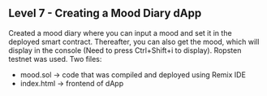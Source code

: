 
## Level 7 - Creating a Mood Diary dApp
Created a mood diary where you can input a mood and set it in the deployed smart contract. Thereafter, you can also get the mood, which will display in the console (Need to press Ctrl+Shift+i to display). Ropsten testnet was used. 
Two files:
- mood.sol   -> code that was compiled and deployed using Remix IDE
- index.html  -> frontend of dApp

